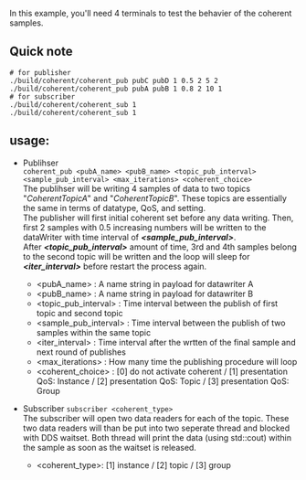 In this example, you'll need 4 terminals to test the behavier of the coherent samples.

## Quick note
```shell
# for publisher
./build/coherent/coherent_pub pubC pubD 1 0.5 2 5 2
./build/coherent/coherent_pub pubA pubB 1 0.8 2 10 1
# for subscriber
./build/coherent/coherent_sub 1
./build/coherent/coherent_sub 1
```

## usage:
* Publihser  
    `coherent_pub <pubA_name> <pubB_name> <topic_pub_interval> <sample_pub_interval> <max_iterations> <coherent_choice>`  
    The publihser will be writing 4 samples of data to two topics "_CoherentTopicA_" and "_CoherentTopicB_". These topics are essentially the same in terms of datatype, QoS, and setting.  
    The publisher will first initial coherent set before any data writing. Then, first 2 samples with 0.5 increasing numbers will be written to the dataWriter with time interval of **_<sample_pub_interval>_**.  
    After **_<topic_pub_interval>_** amount of time, 3rd and 4th samples belong to the second topic will be written and the loop will sleep for **_<iter_interval>_** before restart the process again.
    * <pubA_name> : A name string in payload for datawriter A
    * <pubB_name> : A name string in payload for datawriter B
    * <topic_pub_interval> : Time interval between the publish of first topic and second topic
    * <sample_pub_interval> : Time interval between the publish of two samples within the same topic
    * <iter_interval> : Time interval after the wrtten of the final sample and next round of publishes
    * <max_iterations> : How many time the publishing procedure will loop
    * <coherent_choice> : [0] do not activate coherent / [1] presentation QoS: Instance / [2] presentation QoS: Topic / [3] presentation QoS: Group

* Subscriber
    `subscriber <coherent_type>`  
    The subscriber will open two data readers for each of the topic. These two data readers will than be put into two seperate thread and blocked with DDS waitset. Both thread will print the data (using std::cout) within the sample as soon as the waitset is released.
    * <coherent_type>: [1] instance / [2] topic / [3] group

